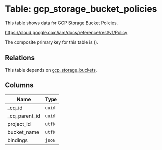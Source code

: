 # Table: gcp_storage_bucket_policies

This table shows data for GCP Storage Bucket Policies.

https://cloud.google.com/iam/docs/reference/rest/v1/Policy

The composite primary key for this table is ().

## Relations

This table depends on [gcp_storage_buckets](gcp_storage_buckets).

## Columns

| Name          | Type          |
| ------------- | ------------- |
|_cq_id|`uuid`|
|_cq_parent_id|`uuid`|
|project_id|`utf8`|
|bucket_name|`utf8`|
|bindings|`json`|
